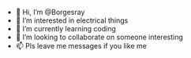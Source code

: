 - 👋 Hi, I’m @Borgesray
- 👀 I’m interested in electrical things
- 🌱 I’m currently learning coding 
- 💞️ I’m looking to collaborate on someone interesting
- 📫 Pls leave me messages if you like me

<!---
Borgesray/Borgesray is a ✨ special ✨ repository because its `README.md` (this file) appears on your GitHub profile.
You can click the Preview link to take a look at your changes.
--->
